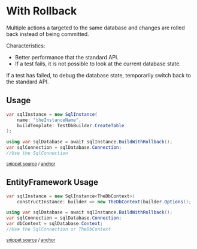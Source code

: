 <!--
GENERATED FILE - DO NOT EDIT
This file was generated by [MarkdownSnippets](https://github.com/SimonCropp/MarkdownSnippets).
Source File: /pages/mdsource/with-rollback.source.md
To change this file edit the source file and then run MarkdownSnippets.
-->

# With Rollback

Multiple actions a targeted to the same database and changes are rolled back instead of being committed.

Characteristics:

 * Better performance that the standard API.
 * If a test fails, it is not possible to look at the current database state.

If a test has failed, to debug the database state, temporarily switch back to the standard API.


## Usage

<!-- snippet: WithRollback -->
<a id='snippet-withrollback'/></a>
```cs
var sqlInstance = new SqlInstance(
    name: "theInstanceName",
    buildTemplate: TestDbBuilder.CreateTable
);

using var sqlDatabase = await sqlInstance.BuildWithRollback();
var sqlConnection = sqlDatabase.Connection;
//Use the SqlConnection
```
<sup>[snippet source](/src/LocalDb.Tests/Snippets/WithRollback.cs#L8-L17) / [anchor](#snippet-withrollback)</sup>
<!-- endsnippet -->


## EntityFramework Usage

<!-- snippet: EfWithRollback -->
<a id='snippet-efwithrollback'/></a>
```cs
var sqlInstance = new SqlInstance<TheDbContext>(
    constructInstance: builder => new TheDbContext(builder.Options));

using var sqlDatabase = await sqlInstance.BuildWithRollback();
var sqlConnection = sqlDatabase.Connection;
var dbContext = sqlDatabase.Context;
//Use the SqlConnection or TheDbContext
```
<sup>[snippet source](/src/EfLocalDb.Tests/Snippets/WithRollback.cs#L8-L16) / [anchor](#snippet-efwithrollback)</sup>
<!-- endsnippet -->
